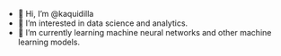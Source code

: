 - 👋 Hi, I’m @kaquidilla
- 👀 I’m interested in data science and analytics.
- 🌱 I’m currently learning machine neural networks and other machine learning models.

<!---
kaquidilla/kaquidilla is a ✨ special ✨ repository because its `README.md` (this file) appears on your GitHub profile.
You can click the Preview link to take a look at your changes.
--->
